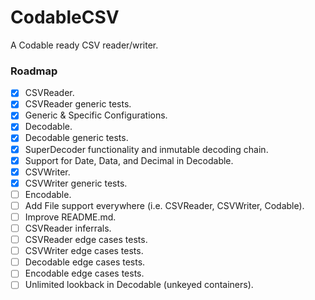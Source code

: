 # CodableCSV
A Codable ready CSV reader/writer.

### Roadmap
- [x] CSVReader.
- [x] CSVReader generic tests.
- [x] Generic & Specific Configurations.
- [x] Decodable.
- [x] Decodable generic tests.
- [x] SuperDecoder functionality and inmutable decoding chain.
- [x] Support for Date, Data, and Decimal in Decodable.
- [x] CSVWriter.
- [x] CSVWriter generic tests.
- [ ] Encodable.
- [ ] Add File support everywhere (i.e. CSVReader, CSVWriter, Codable).
- [ ] Improve README.md.
- [ ] CSVReader inferrals.
- [ ] CSVReader edge cases tests.
- [ ] CSVWriter edge cases tests.
- [ ] Decodable edge cases tests.
- [ ] Encodable edge cases tests.
- [ ] Unlimited lookback in Decodable (unkeyed containers).
